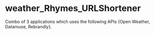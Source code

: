 # weather_Rhymes_URLShortener
Combo of 3 applications which uses  the following APIs {Open Weather, Datamuse, Rebrandly}. 
